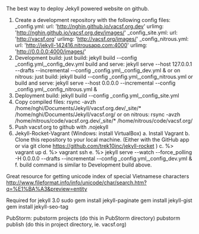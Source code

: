 The best way to deploy Jekyll powered website on github.
1. Create a development repository with the following config files:
   _config.yml:          url:    'http://nghin.github.io/vacsf.org.dev'
                         urlimg: 'http://nghin.github.io/vacsf.org.dev/images/'
   _config_site.yml:     url:    'http://vacsf.org'
                         urlimg: 'http://vacsf.org/images/'
   _config_nitrous.yml:  url:    'http://jekyll-142416.nitrousapp.com:4000'
                         urlimg: 'http://0.0.0.0:4000/images/'
2. Development build:
   just build: jekyll build --config _config.yml,_config_dev.yml
   build and serve: jekyll serve --host 127.0.0.1 --drafts --incremental --config _config.yml,_config_dev.yml &
   or on nitrous:
   just build: jekyll build --config _config.yml,_config_nitrous.yml
   or build and serve: jekyll serve --host 0.0.0.0 --incremental --config _config.yml,_config_nitrous.yml &
3. Deployment build:
   jekyll build --config _config.yml,_config_site.yml
4. Copy compiled files:
   rsync -avzh /home/nghi/Documents/Jekyll/vacsf.org.dev/_site/* /home/nghi/Documents/Jekyll/vacsf.org/
   or on nitrous:
   rsync -avzh /home/nitrous/code/vacsf.org.dev/_site/* /home/nitrous/code/vacsf.org/
5. Push vacsf.org to github with .nojekyll
6. Jekyll-Rocket-Vagrant
   (Windows: install VirtualBox)
   a. Install Vagrant
   b. Clone this repository to your local machine. (Either with the GitHub app or via git clone https://github.com/trek10inc/jekyll-rocket )
   c. %> vagrant up
   d. %> vagrant ssh
   e. %> jekyll serve --watch --force_polling -H 0.0.0.0  --drafts --incremental --config _config.yml,_config_dev.yml &
   f. build command is similar to Development build above.

Great resource for getting unicode index of special Vietnamese characters
http://www.fileformat.info/info/unicode/char/search.htm?q=%E1%BA%A3&preview=entity

Required for jekyll 3.0
sudo gem install jekyll-paginate
gem install jekyll-gist
gem install jekyll-seo-tag

PubStorm:
pubstorm projects (do this in PubStorm directory)
pubstorm publish (do this in project directory, ie. vacsf.org)
